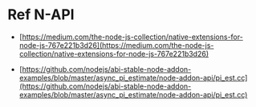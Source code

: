 # Ref N-API

- [https://medium.com/the-node-js-collection/native-extensions-for-node-js-767e221b3d26](https://medium.com/the-node-js-collection/native-extensions-for-node-js-767e221b3d26)

- [https://github.com/nodejs/abi-stable-node-addon-examples/blob/master/async_pi_estimate/node-addon-api/pi_est.cc](https://github.com/nodejs/abi-stable-node-addon-examples/blob/master/async_pi_estimate/node-addon-api/pi_est.cc)